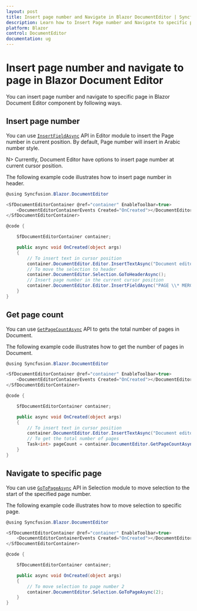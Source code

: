 ```yaml
---
layout: post
title: Insert page number and Navigate in Blazor DocumentEditor | Syncfusion
description: Learn how to Insert Page number and Navigate to specific page from the Syncfusion Blazor Document Editor component and much more.
platform: Blazor
control: DocumentEditor
documentation: ug
---
```


# Insert page number and navigate to page in Blazor Document Editor

You can insert page number and navigate to specific page in Blazor Document Editor component by following ways.

## Insert page number

You can use [`InsertFieldAsync`](https://help.syncfusion.com/cr/blazor/Syncfusion.Blazor.DocumentEditor.EditorModule.html#Syncfusion_Blazor_DocumentEditor_EditorModule_InsertFieldAsync_System_String_System_String_) API in Editor module to insert the Page number in current position. By default, Page number will insert in Arabic number style.

N> Currently, Document Editor have options to insert page number at current cursor position.

The following example code illustrates how to insert page number in header.

```csharp
@using Syncfusion.Blazor.DocumentEditor

<SfDocumentEditorContainer @ref="container" EnableToolbar=true>
    <DocumentEditorContainerEvents Created="OnCreated"></DocumentEditorContainerEvents>
</SfDocumentEditorContainer>

@code {

    SfDocumentEditorContainer container;

    public async void OnCreated(object args)
    {
        // To insert text in cursor position
        container.DocumentEditor.Editor.InsertTextAsync("Document editor");
        // To move the selection to header
        container.DocumentEditor.Selection.GoToHeaderAsync();
        // Insert page number in the current cursor position
        container.DocumentEditor.Editor.InsertFieldAsync("PAGE \\* MERGEFORMAT", "1");
    }
}

```

## Get page count

You can use [`GetPageCountAsync`](https://help.syncfusion.com/cr/blazor/Syncfusion.Blazor.DocumentEditor.SfDocumentEditor.html#Syncfusion_Blazor_DocumentEditor_SfDocumentEditor_GetPageCountAsync) API to gets the total number of pages in Document.

The following example code illustrates how to get the number of pages in Document.

```csharp
@using Syncfusion.Blazor.DocumentEditor

<SfDocumentEditorContainer @ref="container" EnableToolbar=true>
    <DocumentEditorContainerEvents Created="OnCreated"></DocumentEditorContainerEvents>
</SfDocumentEditorContainer>

@code {

    SfDocumentEditorContainer container;

    public async void OnCreated(object args)
    {
        // To insert text in cursor position
        container.DocumentEditor.Editor.InsertTextAsync("Document editor");
        // To get the total number of pages
        Task<int> pageCount = container.DocumentEditor.GetPageCountAsync();
    }
}
```

## Navigate to specific page

You can use [`GoToPageAsync`](https://help.syncfusion.com/cr/blazor/Syncfusion.Blazor.DocumentEditor.SelectionModule.html#Syncfusion_Blazor_DocumentEditor_SelectionModule_GoToPageAsync_System_Double_) API in Selection module to move selection to the start of the specified page number.

The following example code illustrates how to move selection to specific page.

```csharp
@using Syncfusion.Blazor.DocumentEditor

<SfDocumentEditorContainer @ref="container" EnableToolbar=true>
    <DocumentEditorContainerEvents Created="OnCreated"></DocumentEditorContainerEvents>
</SfDocumentEditorContainer>

@code {

    SfDocumentEditorContainer container;

    public async void OnCreated(object args)
    {
        // To move selection to page number 2
        container.DocumentEditor.Selection.GoToPageAsync(2);
    }
}
```